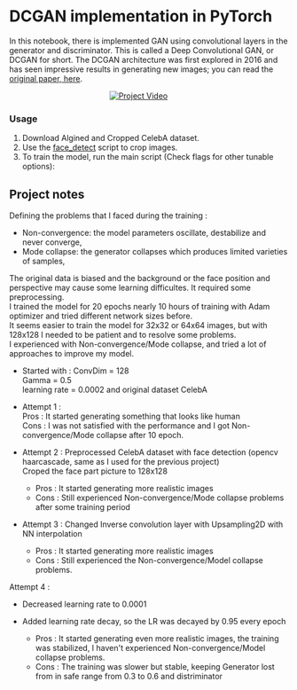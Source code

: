 # DCGAN implementation in PyTorch

In this notebook, there is implemented GAN using convolutional layers in the generator and discriminator. This is called a Deep Convolutional GAN, or DCGAN for short. The DCGAN architecture was first explored in 2016 and has seen impressive results in generating new images; you can read the [original paper, here](https://arxiv.org/pdf/1511.06434.pdf).


&nbsp;&nbsp;&nbsp;&nbsp;&nbsp;&nbsp;&nbsp;&nbsp;&nbsp;&nbsp;&nbsp;&nbsp;&nbsp;&nbsp;&nbsp;&nbsp;&nbsp;&nbsp;&nbsp;&nbsp;&nbsp;&nbsp;&nbsp;&nbsp;&nbsp;&nbsp;&nbsp;&nbsp;&nbsp;&nbsp;&nbsp;&nbsp;&nbsp;&nbsp;&nbsp;&nbsp;&nbsp;&nbsp;&nbsp;&nbsp;&nbsp;&nbsp;&nbsp;&nbsp;&nbsp; [![Project Video](https://img.youtube.com/vi/_MNsEo0y8xk/0.jpg)](https://www.youtube.com/watch?v=_MNsEo0y8xk)


### Usage
1. Download Algined and Cropped CelebA dataset.
2. Use the [face_detect](https://github.com/sunshineatnoon/Paper-Implementations/blob/ad23812046ae8fa6c9c16fd26a8b1a14b4c10a59/BEGAN/Data/face_detect.py) script to crop images.
3. To train the model, run the main script (Check flags for other tunable options):


## Project notes
Defining the problems that I faced during the training : 
* Non-convergence: the model parameters oscillate, destabilize and never converge,
* Mode collapse: the generator collapses which produces limited varieties of samples,

The original data is biased and the background or the face position and perspective may cause some learning difficultes.
It required some preprocessing.  
I trained the model for 20 epochs nearly 10 hours of training with Adam optimizer and tried different network sizes before.  
It seems easier to train the model for 32x32 or 64x64 images, but with 128x128 I needed to be patient and to resolve some   problems.  
I experienced with Non-convergence/Mode collapse, and tried a lot of approaches to improve my model.  
    

* Started with : 
  ConvDim = 128  
  Gamma = 0.5  
  learning rate = 0.0002 and original dataset CelebA  

* Attempt 1 :  
Pros : It started generating something that looks like human  
Cons : I was not satisfied with the performance and I got Non-convergence/Mode collapse  after 10 epoch.  

* Attempt 2 : 
Preprocessed CelebA dataset with face detection (opencv haarcascade, same as I used for the previous project)  
Croped the face part picture to 128x128  

    * Pros : It started generating more realistic images
    * Cons : Still experienced Non-convergence/Mode collapse problems after some training period

* Attempt 3 : Changed Inverse convolution layer with Upsampling2D with NN interpolation  

    * Pros : It started generating more realistic images
    * Cons : Still experienced the Non-convergence/Model collapse problems.


Attempt 4 : 
- Decreased learning rate to 0.0001  
- Added learning rate decay, so the LR was decayed by 0.95 every epoch  

    * Pros : It started generating even more realistic images, the training was stabilized, I haven't experienced Non-convergence/Model collapse problems.
    * Cons : The training was slower but stable, keeping Generator lost from in safe range from 0.3 to 0.6 and distriminator 
